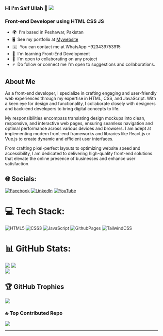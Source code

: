 
 ### Hi I'm Saif Ullah 👋  [![](https://visitcount.itsvg.in/api?id=saifullahcode&icon=0&color=0)](https://visitcount.itsvg.in)

<h3 align="start">
Front-end Developer using HTML CSS JS
  </h3>



* 🌍  I'm based in Peshawar, Pakistan
* 🖥️  See my portfolio at [Mywebsite](http://https://saifullahcode.github.io/Personal-Portfolio/)
* ✉️  You can contact me at WhatsApp +923439753915
* 🧠  I'm learning Front-End Development
* 🤝  I'm open to collaborating on any project
* ⚡  Do follow or connect me I'm open to suggestions and collaborations.

## About Me
As a front-end developer, I specialize in crafting engaging and user-friendly web experiences through my expertise in HTML, CSS, and JavaScript. With a keen eye for design and functionality, I collaborate closely with designers and back-end developers to bring digital concepts to life.

My responsibilities encompass translating design mockups into clean, responsive, and interactive web pages, ensuring seamless navigation and optimal performance across various devices and browsers. I am adept at implementing modern front-end frameworks and libraries like React.js or Vue.js to create dynamic and efficient user interfaces.

From crafting pixel-perfect layouts to optimizing website speed and accessibility, I am dedicated to delivering high-quality front-end solutions that elevate the online presence of businesses and enhance user satisfaction.



## 🌐 Socials:
[![Facebook](https://img.shields.io/badge/Facebook-%231877F2.svg?logo=Facebook&logoColor=white)](https://facebook.com/https://www.facebook.com/profile.php?id=100005271753655&mibextid=ZbWKwL) [![LinkedIn](https://img.shields.io/badge/LinkedIn-%230077B5.svg?logo=linkedin&logoColor=white)](https://linkedin.com/in/https://www.linkedin.com/in/saifullahdev) [![YouTube](https://img.shields.io/badge/YouTube-%23FF0000.svg?logo=YouTube&logoColor=white)](https://youtube.com/@https://www.youtube.com/@saifullahafridi) 

# 💻 Tech Stack:
![HTML5](https://img.shields.io/badge/html5-%23E34F26.svg?style=for-the-badge&logo=html5&logoColor=white) ![CSS3](https://img.shields.io/badge/css3-%231572B6.svg?style=for-the-badge&logo=css3&logoColor=white) ![JavaScript](https://img.shields.io/badge/javascript-%23323330.svg?style=for-the-badge&logo=javascript&logoColor=%23F7DF1E) ![GithubPages](https://img.shields.io/badge/github%20pages-121013?style=for-the-badge&logo=github&logoColor=white) ![TailwindCSS](https://img.shields.io/badge/tailwindcss-%2338B2AC.svg?style=for-the-badge&logo=tailwind-css&logoColor=white)

# 📊 GitHub Stats:
![](https://github-readme-stats.vercel.app/api?username=saifullahcode&theme=swift&hide_border=false&include_all_commits=true&count_private=false)
![](https://github-readme-streak-stats.herokuapp.com/?user=saifullahcode&theme=swift&hide_border=false)<br/>
![](https://github-readme-stats.vercel.app/api/top-langs/?username=saifullahcode&theme=swift&hide_border=false&include_all_commits=true&count_private=false&layout=compact)

## 🏆 GitHub Trophies
![](https://github-profile-trophy.vercel.app/?username=saifullahcode&theme=monokai&no-frame=false&no-bg=false&margin-w=4)

### 🔝 Top Contributed Repo
![](https://github-contributor-stats.vercel.app/api?username=saifullahcode&limit=5&theme=flat&combine_all_yearly_contributions=true)

---

<!-- Proudly created with GPRM ( https://gprm.itsvg.in ) -->
